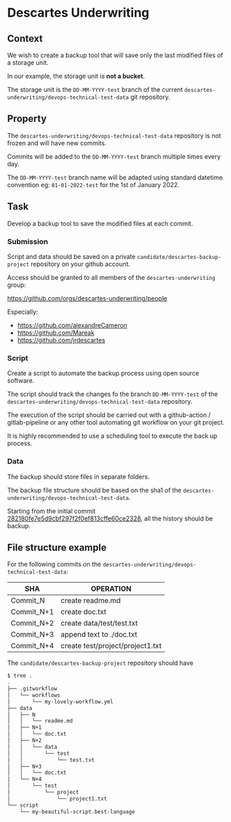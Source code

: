 # Descartes Underwriting

## Context

We wish to create a backup tool that will save only the last modified files of a storage unit.

In our example, the storage unit is **not a bucket**.

The storage unit is the `DD-MM-YYYY-test` branch of the current `descartes-underwriting/devops-technical-test-data` git repository.

## Property

The `descartes-underwriting/devops-technical-test-data` repository is not frozen and will have new commits.

Commits will be added to the `DD-MM-YYYY-test` branch multiple times every day.

The `DD-MM-YYYY-test` branch name will be adapted using standard datetime convention eg: `01-01-2022-test` for the 1st of January 2022.

## Task

Develop a backup tool to save the modified files at each commit.

### Submission

Script and data should be saved on a private `candidate/descartes-backup-project` repository on your github account.

Access should be granted to all members of the `descartes-underwriting` group:

<https://github.com/orgs/descartes-underwriting/people>

Especially:

* <https://github.com/alexandreCameron>
* <https://github.com/Mareak>
* <https://github.com/jrdescartes>

### Script

Create a script to automate the backup process using open source software.

The script should track the changes fo the branch `DD-MM-YYYY-test` of the `descartes-underwriting/devops-technical-test-data` repository.

The execution of the script should be carried out with a github-action / gitlab-pipeline or any other tool automating git workflow on your git project.

It is highly recommended to use a scheduling tool to execute the back up process.

### Data

The backup should store files in separate folders.

The backup file structure should be based on the sha1 of the `descartes-underwriting/devops-technical-test-data`.

Starting from the initial commit [282180fe7e5d9cbf297f2f0ef813cffe60ce2328](https://github.com/descartes-underwriting/devops-technical-test-data/commit/282180fe7e5d9cbf297f2f0ef813cffe60ce2328), all the history should be backup.

## File structure example

For the following commits on the `descartes-underwriting/devops-technical-test-data`:

| SHA | OPERATION |
|-----|-----------|
| Commit_N | create readme.md |
| Commit_N+1 | create doc.txt |
| Commit_N+2 | create data/test/test.txt |
| Commit_N+3 | append text to ./doc.txt |
| Commit_N+4 | create test/project/project1.txt |

The `candidate/descartes-backup-project` repository should have

```bash
$ tree .
.
├── .gitworkflow
│   └── workflows
│       └── my-lovely-workflow.yml
├── data
│   ├── N
│   │   └── readme.md
│   ├── N+1
│   │   └── doc.txt
│   ├── N+2
│   │   └── data
│   │       └── test
│   │           └── test.txt
│   ├── N+3
│   │   └── doc.txt
│   └── N+4
│       └── test
│           └── project
│               └── project1.txt
└── script
    └── my-beautiful-script.best-language
```
